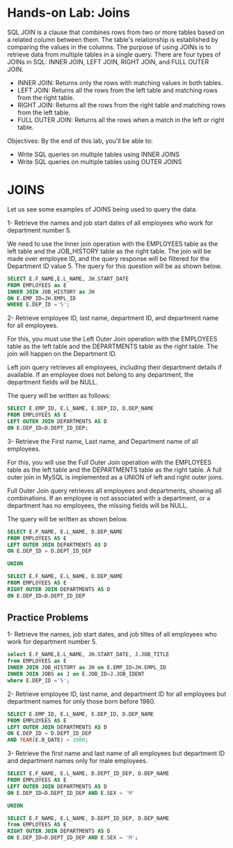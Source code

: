 # Hands-on Lab: Joins

SQL JOIN is a clause that combines rows from two or more tables based on a related column between them. The table's relationship is established by comparing the values in the columns. The purpose of using JOINs is to retrieve data from multiple tables in a single query. There are four types of JOINs in SQL: INNER JOIN, LEFT JOIN, RIGHT JOIN, and FULL OUTER JOIN.

- INNER JOIN: Returns only the rows with matching values in both tables.
- LEFT JOIN: Returns all the rows from the left table and matching rows from the right table.
- RIGHT JOIN: Returns all the rows from the right table and matching rows from the left table.
- FULL OUTER JOIN: Returns all the rows when a match in the left or right table.

Objectives:
By the end of this lab, you'll be able to:

- Write SQL queries on multiple tables using INNER JOINS
- Write SQL queries on multiple tables using OUTER JOINS


# JOINS

Let us see some examples of JOINS being used to query the data.

1- Retrieve the names and job start dates of all employees who work for department number 5.

We need to use the Inner join operation with the EMPLOYEES table as the left table and the JOB_HISTORY table as the right table. The join will be made over employee ID, and the query response will be filtered for the Department ID value 5.
The query for this question will be as shown below.

```sql
SELECT E.F_NAME,E.L_NAME, JH.START_DATE 
FROM EMPLOYEES as E 
INNER JOIN JOB_HISTORY as JH 
ON E.EMP_ID=JH.EMPL_ID 
WHERE E.DEP_ID ='5';
```

2- Retrieve employee ID, last name, department ID, and department name for all employees.

For this, you must use the Left Outer Join operation with the EMPLOYEES table as the left table and the DEPARTMENTS table as the right table. The join will happen on the Department ID.

Left join query retrieves all employees, including their department details if available. If an employee does not belong to any department, the department fields will be NULL.

The query will be written as follows:

```sql
SELECT E.EMP_ID, E.L_NAME, E.DEP_ID, D.DEP_NAME
FROM EMPLOYEES AS E 
LEFT OUTER JOIN DEPARTMENTS AS D 
ON E.DEP_ID=D.DEPT_ID_DEP;
```

3- Retrieve the First name, Last name, and Department name of all employees.

For this, you will use the Full Outer Join operation with the EMPLOYEES table as the left table and the DEPARTMENTS table as the right table. A full outer join in MySQL is implemented as a UNION of left and right outer joins.

Full Outer Join query retrieves all employees and departments, showing all combinations. If an employee is not associated with a department, or a department has no employees, the missing fields will be NULL.

The query will be written as shown below.

```sql
SELECT E.F_NAME, E.L_NAME, D.DEP_NAME
FROM EMPLOYEES AS E
LEFT OUTER JOIN DEPARTMENTS AS D
ON E.DEP_ID = D.DEPT_ID_DEP

UNION

SELECT E.F_NAME, E.L_NAME, D.DEP_NAME
FROM EMPLOYEES AS E
RIGHT OUTER JOIN DEPARTMENTS AS D
ON E.DEP_ID=D.DEPT_ID_DEP
```



## Practice Problems

1- Retrieve the names, job start dates, and job titles of all employees who work for department number 5.

```sql
select E.F_NAME,E.L_NAME, JH.START_DATE, J.JOB_TITLE 
from EMPLOYEES as E 
INNER JOIN JOB_HISTORY as JH on E.EMP_ID=JH.EMPL_ID 
INNER JOIN JOBS as J on E.JOB_ID=J.JOB_IDENT
where E.DEP_ID ='5';
```

2- Retrieve employee ID, last name, and department ID for all employees but department names for only those born before 1980.

```sql
SELECT E.EMP_ID, E.L_NAME, E.DEP_ID, D.DEP_NAME
FROM EMPLOYEES AS E
LEFT OUTER JOIN DEPARTMENTS AS D
ON E.DEP_ID = D.DEPT_ID_DEP
AND YEAR(E.B_DATE) < 1980;
```

3- Retrieve the first name and last name of all employees but department ID and department names only for male employees.

```sql
SELECT E.F_NAME, E.L_NAME, D.DEPT_ID_DEP, D.DEP_NAME
FROM EMPLOYEES AS E
LEFT OUTER JOIN DEPARTMENTS AS D
ON E.DEP_ID=D.DEPT_ID_DEP AND E.SEX = 'M'

UNION

SELECT E.F_NAME, E.L_NAME, D.DEPT_ID_DEP, D.DEP_NAME
from EMPLOYEES AS E
RIGHT OUTER JOIN DEPARTMENTS AS D
ON E.DEP_ID=D.DEPT_ID_DEP AND E.SEX = 'M';
```